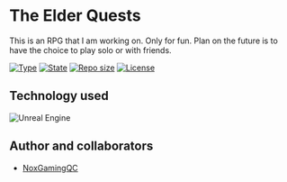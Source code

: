 # The Elder Quests

This is an RPG that I am working on. Only for fun. 
Plan on the future is to have the choice to play solo or with friends.

[![Type](https://img.shields.io/badge/project%20type-game-blue?style=for-the-badge&labelColor=333333)](#)
[![State](https://img.shields.io/badge/state-in%20development-228C22?style=for-the-badge&labelColor=333333)](#)
[![Repo size](https://img.shields.io/github/repo-size/NoxGamingQC/My-RPG?style=for-the-badge&logo=github&logoColor=%23ffffff&labelColor=333333)](#)
[![License](https://img.shields.io/github/license/NoxGamingQC/My-RPG?style=for-the-badge&labelColor=333333)](#)

## Technology used

![Unreal Engine](https://img.shields.io/badge/unrealengine-%23313131.svg?style=for-the-badge&logo=unrealengine&logoColor=white)

## Author and collaborators

- [NoxGamingQC](https://github.com/NoxGamingQC)
